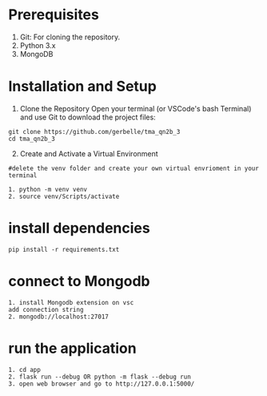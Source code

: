 # Prerequisites
1. Git: For cloning the repository.
2. Python 3.x
3. MongoDB

# Installation and Setup
1. Clone the Repository
Open your terminal (or VSCode's bash Terminal) and use Git to download the project files:
```
git clone https://github.com/gerbelle/tma_qn2b_3
cd tma_qn2b_3
```
2. Create and Activate a Virtual Environment
```
#delete the venv folder and create your own virtual envrioment in your terminal 

1. python -m venv venv
2. source venv/Scripts/activate
```

# install dependencies
```
pip install -r requirements.txt
```

# connect to Mongodb
```
1. install Mongodb extension on vsc
add connection string
2. mongodb://localhost:27017
```

# run the application 
```
1. cd app
2. flask run --debug OR python -m flask --debug run
3. open web browser and go to http://127.0.0.1:5000/
